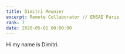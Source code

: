 ```yaml
---
title: Dimitri Meunier
excerpt: Remote Collaborator // ENSAE Paris
rank: 7
date: 2020-05-01 00:00:00
---
```


Hi my name is Dimitri.
